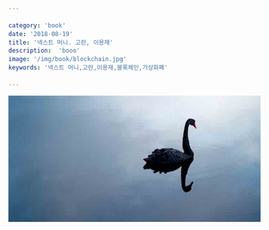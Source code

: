 ```yaml
---

category: 'book'
date: '2018-08-19'
title: '넥스트 머니. 고란, 이용재'
description:  'booo'
image: '/img/book/blockchain.jpg'
keywords: '넥스트 머니,고란,이용재,블록체인,가상화폐'

---
```


![blackswan](/img/book/black-swan.jpg "blackswan")